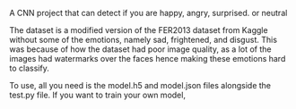 
A CNN project that can detect if you are happy, angry, surprised. or neutral

The dataset is a modified version of the FER2013 dataset from Kaggle without some of the emotions, namely sad, frightened, and disgust.
This was because of how the dataset had poor image quality, as a lot of the images had watermarks over the faces hence making these emotions hard to classify.

To use, all you need is the model.h5 and model.json files alongside the test.py file.
If you want to train your own model, 

